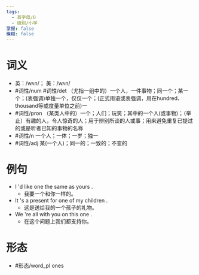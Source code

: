 ```yaml
---
tags:
  - 首字母/O
  - 级别/小学
掌握: false
模糊: false
---
```

# 词义
- 英：/wʌn/； 美：/wʌn/
- #词性/num #词性/det  （尤指一组中的）一个人，一件事物；同一个；某一个；(表强调)单独一个，仅仅一个；(正式用语或表强调，用在hundred、thousand等或度量单位之前)一
- #词性/pron  （某类人中的）一个；人们；玩笑；其中的一个人(或事物)；（举止）有趣的人，令人惊奇的人；用于辨别所谈的人或事；用来避免重复已提过的或是听者已知的事物的名称
- #词性/n  一个人；一体；一岁；独一
- #词性/adj  某(一个人)；同一的；一致的；不变的
# 例句
- I 'd like one the same as yours .
	- 我要一个和你一样的。
- It 's a present for one of my children .
	- 这是送给我的一个孩子的礼物。
- We 're all with you on this one .
	- 在这个问题上我们都支持你。
# 形态
- #形态/word_pl ones
